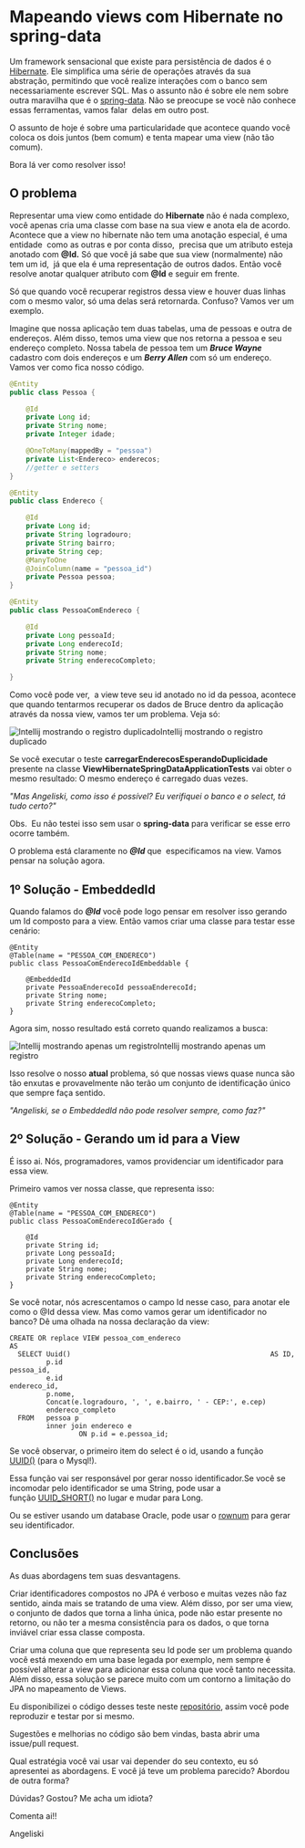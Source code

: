 # Mapeando views com Hibernate no spring-data

Um framework sensacional que existe para persistência de dados é o [Hibernate](http://hibernate.org/). Ele simplifica uma série de operações através da sua abstração, permitindo que você realize interações com o banco sem necessariamente escrever SQL. Mas o assunto não é sobre ele nem sobre outra maravilha que é o [spring-data](http://projects.spring.io/spring-data/). Não se preocupe se você não conhece essas ferramentas, vamos falar  delas em outro post.

O assunto de hoje é sobre uma particularidade que acontece quando você coloca os dois juntos (bem comum) e tenta mapear uma view (não tão comum).

Bora lá ver como resolver isso!

O problema
----------

Representar uma view como entidade do **Hibernate** não é nada complexo, você apenas cria uma classe com base na sua view e anota ela de acordo. Acontece que a view no hibernate não tem uma anotação especial, é uma entidade  como as outras e por conta disso,  precisa que um atributo esteja anotado com **@Id.** Só que você já sabe que sua view (normalmente) não tem um id,  já que ela é uma representação de outros dados. Então você resolve anotar qualquer atributo com **@Id** e seguir em frente.

Só que quando você recuperar registros dessa view e houver duas linhas com o mesmo valor, só uma delas será retornarda. Confuso? Vamos ver um exemplo.

Imagine que nossa aplicação tem duas tabelas, uma de pessoas e outra de endereços. Além disso, temos uma view que nos retorna a pessoa e seu endereço completo. Nossa tabela de pessoa tem um _**Bruce Wayne**_ cadastro com dois endereços e um _**Berry Allen**_ com só um endereço. Vamos ver como fica nosso código.


```java
@Entity
public class Pessoa {

    @Id
    private Long id;
    private String nome;
    private Integer idade;

    @OneToMany(mappedBy = "pessoa")
    private List<Endereco> enderecos;
    //getter e setters
}

@Entity
public class Endereco {

    @Id
    private Long id;
    private String logradouro;
    private String bairro;
    private String cep;
    @ManyToOne
    @JoinColumn(name = "pessoa_id")
    private Pessoa pessoa;
}

@Entity
public class PessoaComEndereco {

    @Id
    private Long pessoaId;
    private Long enderecoId;
    private String nome;
    private String enderecoCompleto;

}
``` 


Como você pode ver,  a view teve seu id anotado no id da pessoa, acontece que quando tentarmos recuperar os dados de Bruce dentro da aplicação através da nossa view, vamos ter um problema. Veja só:

![Intellij mostrando o registro duplicado](https://cdn.hashnode.com/res/hashnode/image/upload/v1660445855975/kVin8rTaw.png)Intellij mostrando o registro duplicado

Se você executar o teste **carregarEnderecosEsperandoDuplicidade** presente na classe **ViewHibernateSpringDataApplicationTests** vai obter o mesmo resultado: O mesmo endereço é carregado duas vezes.

_"Mas Angeliski, como isso é possível? Eu verifiquei o banco e o select, tá tudo certo?"_

Obs.  Eu não testei isso sem usar o **spring-data** para verificar se esse erro ocorre também.

O problema está claramente no _**@Id**_ que  especificamos na view. Vamos pensar na solução agora.

1º Solução - EmbeddedId
-----------------------

Quando falamos do _**@Id**_ você pode logo pensar em resolver isso gerando um Id composto para a view. Então vamos criar uma classe para testar esse cenário:

    @Entity
    @Table(name = "PESSOA_COM_ENDERECO")
    public class PessoaComEnderecoIdEmbeddable {
    
        @EmbeddedId
        private PessoaEnderecoId pessoaEnderecoId;
        private String nome;
        private String enderecoCompleto;
    }

Agora sim, nosso resultado está correto quando realizamos a busca:

![Intellij mostrando apenas um registro](https://cdn.hashnode.com/res/hashnode/image/upload/v1660445857380/gy6dI8B2r.png)Intellij mostrando apenas um registro

Isso resolve o nosso **atual** problema, só que nossas views quase nunca são tão enxutas e provavelmente não terão um conjunto de identificação único que sempre faça sentido.

_"Angeliski, se o EmbeddedId não pode resolver sempre, como faz?"_

2º Solução - Gerando um id para a View
--------------------------------------

É isso ai. Nós, programadores, vamos providenciar um identificador para essa view.

Primeiro vamos ver nossa classe, que representa isso:

    @Entity
    @Table(name = "PESSOA_COM_ENDERECO")
    public class PessoaComEnderecoIdGerado {
    
        @Id
        private String id;
        private Long pessoaId;
        private Long enderecoId;
        private String nome;
        private String enderecoCompleto;
    }

Se você notar, nós acrescentamos o campo Id nesse caso, para anotar ele como o @Id dessa view. Mas como vamos gerar um identificador no banco? Dê uma olhada na nossa declaração da view:

    CREATE OR replace VIEW pessoa_com_endereco 
    AS 
      SELECT Uuid()                                                 AS ID, 
             p.id                                                   pessoa_id, 
             e.id                                                   endereco_id, 
             p.nome, 
             Concat(e.logradouro, ', ', e.bairro, ' - CEP:', e.cep) 
             endereco_completo 
      FROM   pessoa p 
             inner join endereco e 
                     ON p.id = e.pessoa_id; 

Se você observar, o primeiro item do select é o id, usando a função [UUID()](https://dev.mysql.com/doc/refman/5.7/en/miscellaneous-functions.html#function_uuid) (para o Mysql!).

Essa função vai ser responsável por gerar nosso identificador.Se você se incomodar pelo identificador se uma String, pode usar a função [UUID\_SHORT()](https://dev.mysql.com/doc/refman/5.7/en/miscellaneous-functions.html#function_uuid-short) no lugar e mudar para Long.

Ou se estiver usando um database Oracle, pode usar o [rownum](https://www.techonthenet.com/oracle/functions/rownum.php) para gerar seu identificador.

Conclusões
----------

As duas abordagens tem suas desvantagens.

Criar identificadores compostos no JPA é verboso e muitas vezes não faz sentido, ainda mais se tratando de uma view. Além disso, por ser uma view, o conjunto de dados que torna a linha única, pode não estar presente no retorno, ou não ter a mesma consistência para os dados, o que torna inviável criar essa classe composta.

Criar uma coluna que que representa seu Id pode ser um problema quando você está mexendo em uma base legada por exemplo, nem sempre é possível alterar a view para adicionar essa coluna que você tanto necessita. Além disso, essa solução se parece muito com um contorno a limitação do JPA no mapeamento de Views.

Eu disponibilizei o código desses teste neste [repositório](https://github.com/angeliski/view-hibernate-spring-data), assim você pode reproduzir e testar por si mesmo.

Sugestões e melhorias no código são bem vindas, basta abrir uma issue/pull request.

Qual estratégia você vai usar vai depender do seu contexto, eu só apresentei as abordagens. E você já teve um problema parecido? Abordou de outra forma?

Dúvidas? Gostou? Me acha um idiota?

Comenta ai!!

Angeliski